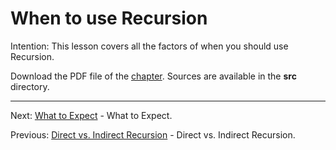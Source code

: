 # When to use Recursion

Intention: This lesson covers all the factors of when you should use Recursion.

Download the PDF file of the [chapter](chapter_4.pdf). Sources are available in the <b>src</b> directory. 

<hr>

Next: [What to Expect](chapter_5.md "What to Expect") - What to Expect.

Previous: [Direct vs. Indirect Recursion](chapter_3.md "Direct vs. Indirect Recursion") - Direct vs. Indirect Recursion.